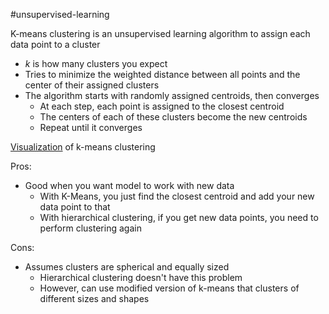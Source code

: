 #unsupervised-learning

K-means clustering is an unsupervised learning algorithm to assign each data point to a cluster

- $k$ is how many clusters you expect
- Tries to minimize the weighted distance between all points and the center of their assigned clusters
- The algorithm starts with randomly assigned centroids, then converges
    - At each step, each point is assigned to the closest centroid
    - The centers of each of these clusters become the new centroids
    - Repeat until it converges

[Visualization](https://www.naftaliharris.com/blog/visualizing-k-means-clustering/) of k-means clustering

Pros:
- Good when you want model to work with new data
	- With K-Means, you just find the closest centroid and add your new data point to that
	- With hierarchical clustering, if you get new data points, you need to perform clustering again

Cons:
- Assumes clusters are spherical and equally sized
	- Hierarchical clustering doesn't have this problem
	- However, can use modified version of k-means that clusters of different sizes and shapes
